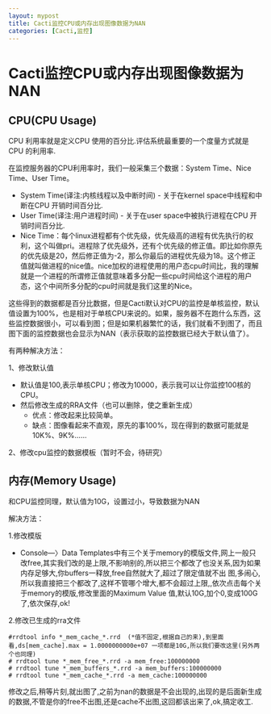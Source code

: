 ```yaml
---
layout: mypost
title: Cacti监控CPU或内存出现图像数据为NAN
categories: [Cacti,监控]
---
```


# Cacti监控CPU或内存出现图像数据为NAN

## CPU(CPU Usage)

CPU 利用率就是定义CPU 使用的百分比.评估系统最重要的一个度量方式就是CPU 的利用率.

在监控服务器的CPU利用率时，我们一般采集三个数据：System Time、Nice Time、User Time。
		
- System Time(译注:内核线程以及中断时间) - 关于在kernel space中线程和中断在CPU 开销时间百分比.
- User Time(译注:用户进程时间) - 关于在user space中被执行进程在CPU 开销时间百分比.
- Nice Time：每个linux进程都有个优先级，优先级高的进程有优先执行的权利，这个叫做pri。进程除了优先级外，还有个优先级的修正值。即比如你原先的优先级是20，然后修正值为-2，那么你最后的进程优先级为18。这个修正值就叫做进程的nice值。nice加权的进程使用的用户态cpu时间比，我的理解就是一个进程的所谓修正值就意味着多分配一些cpu时间给这个进程的用户态，这个中间所多分配的cpu时间就是我们这里的Nice。
		
	
这些得到的数据都是百分比数据，但是Cacti默认对CPU的监控是单核监控，默认值设置为100%，也是相对于单核CPU来说的。如果，服务器不在跑什么东西，这些监控数据很小，可以看到图；但是如果机器繁忙的话，我们就看不到图了，而且图下面的监控数据也会显示为NAN（表示获取的监控数据已经大于默认值了）。

有两种解决方法：

1、修改默认值
	
- 默认值是100,表示单核CPU；修改为10000，表示我可以让你监控100核的CPU。
- 然后修改生成的RRA文件（也可以删除，使之重新生成）
    - 优点：修改起来比较简单。
    - 缺点：图像看起来不直观，原先的事100%，现在得到的数据可能就是10K%、9K%……
	
2、修改cpu监控的数据模板（暂时不会，待研究）
	

## 内存(Memory Usage)

和CPU监控同理，默认值为10G，设置过小，导致数据为NAN

解决方法：

1.修改模版

- Console—〉Data Templates中有三个关于memory的模版文件,网上一般只改free,其实我们改的是上限,不影响别的,所以把三个都改了也没关系,因为如果内存足够大,你buffers一释放,free自然就大了,超过了限定值就不出	图,多闹心,所以我直接把三个都改了,这样不管哪个增大,都不会超过上限,,依次点击每个关于memory的模版,修改里面的Maximum Value 值,默认10G,加个0,变成100G了,依次保存,ok!

2.修改已生成的rra文件

```
#rrdtool info *_mem_cache_*.rrd  (*值不固定,根据自己的来),到里面看,ds[mem_cache].max = 1.0000000000e+07 一项都是10G,所以我们要改这里(另外两个也同理)
# rrdtool tune *_mem_free_*.rrd -a mem_free:100000000
# rrdtool tune *_mem_buffers_*.rrd -a mem_buffers:100000000
# rrdtool tune *_mem_cache_*.rrd -a mem_cache:100000000
```
修改之后,稍等片刻,就出图了,之前为nan的数据是不会出现的,出现的是后面新生成的数据,不管是你的free不出图,还是cache不出图,这回都该出来了,ok,搞定收工.